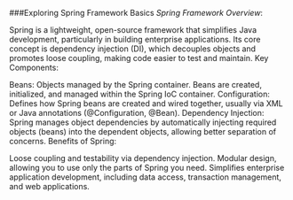###Exploring Spring Framework Basics
*Spring Framework Overview*:

Spring is a lightweight, open-source framework that simplifies Java development, particularly in building enterprise applications.
Its core concept is dependency injection (DI), which decouples objects and promotes loose coupling, making code easier to test and maintain.
Key Components:

Beans: Objects managed by the Spring container. Beans are created, initialized, and managed within the Spring IoC container.
Configuration: Defines how Spring beans are created and wired together, usually via XML or Java annotations (@Configuration, @Bean).
Dependency Injection: Spring manages object dependencies by automatically injecting required objects (beans) into the dependent objects, allowing better separation of concerns.
Benefits of Spring:

Loose coupling and testability via dependency injection.
Modular design, allowing you to use only the parts of Spring you need.
Simplifies enterprise application development, including data access, transaction management, and web applications.
